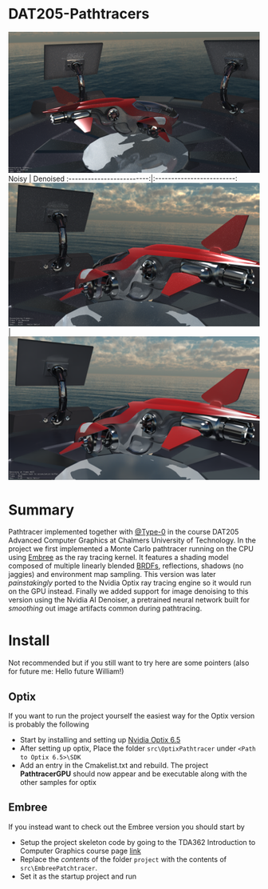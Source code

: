 

# DAT205-Pathtracers

![alt text](https://github.com/hjelmw/DAT205-Pathtracer/blob/master/img/project_img.png)
Noisy             | Denoised
:-------------------------:|:-------------------------:
<img src="https://github.com/hjelmw/DAT205-Pathtracer/blob/master/img/optix_noisy.PNG">   |  <img src="https://github.com/hjelmw/DAT205-Pathtracer/blob/master/img/optix_denoised.PNG">


# Summary
Pathtracer implemented together with [@Type-0](https://github.com/type-o) in the course DAT205 Advanced Computer Graphics at Chalmers University of Technology.
In the project we first implemented a Monte Carlo pathtracer running on the CPU using [Embree](https://www.embree.org/) as the ray tracing kernel. It features a shading model composed of multiple linearly blended [BRDFs](https://en.wikipedia.org/wiki/Bidirectional_reflectance_distribution_function), reflections, shadows (no jaggies) and environment map sampling. This version was later *painstakingly* ported to the Nvidia Optix ray tracing engine so it would run on the GPU instead.
Finally we added support for image denoising to this version using the Nvidia AI Denoiser, a pretrained neural network built for *smoothing* out image artifacts common during pathtracing.


# Install
Not recommended but if you still want to try here are some pointers (also for future me: Hello future William!)

## Optix
If you want to run the project yourself the easiest way for the Optix version is probably the following

* Start by installing and setting up [Nvidia Optix 6.5](https://raytracing-docs.nvidia.com/optix6/index.html)
* After setting up optix, Place the folder `src\OptixPathtracer` under `<Path to Optix 6.5>\SDK` 
* Add an entry in the Cmakelist.txt and rebuild. The project **PathtracerGPU** should now appear and be executable along with the other samples for optix

## Embree
If you instead want to check out the Embree version you should start by
* Setup the project skeleton code by going to the TDA362 Introduction to Computer Graphics course page [link](http://www.cse.chalmers.se/edu/course/TDA362/tutorials/index.html)
* Replace the *contents* of the folder `project` with the contents of `src\EmbreePatchtracer`. 
* Set it as the startup project and run
